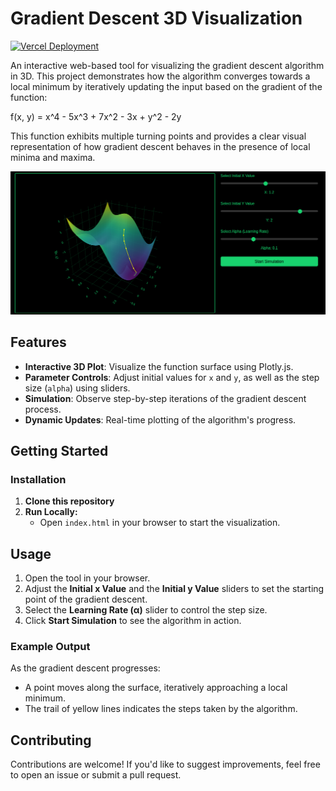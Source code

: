 # Gradient Descent 3D Visualization

[![Vercel Deployment](https://img.shields.io/badge/Vercel-Live_Demo-green?style=plastic&logo=vercel)](https://gradient-descend3.vercel.app/)

An interactive web-based tool for visualizing the gradient descent algorithm in 3D. This project demonstrates how the algorithm converges towards a local minimum by iteratively updating the input based on the gradient of the function:

f(x, y) = x^4 - 5x^3 + 7x^2 - 3x + y^2 - 2y

This function exhibits multiple turning points and provides a clear visual representation of how gradient descent behaves in the presence of local minima and maxima.

[![Gradient Descent Simulation Screenshot](img/screenshot.png)](https://gradient-descend3.vercel.app/)

## Features

- **Interactive 3D Plot**: Visualize the function surface using Plotly.js.
- **Parameter Controls**: Adjust initial values for `x` and `y`, as well as the step size (`alpha`) using sliders.
- **Simulation**: Observe step-by-step iterations of the gradient descent process.
- **Dynamic Updates**: Real-time plotting of the algorithm's progress.

## Getting Started

### Installation

1. **Clone this repository**
2. **Run Locally:**
    - Open `index.html` in your browser to start the visualization.

## Usage

1. Open the tool in your browser.
2. Adjust the **Initial x Value** and the **Initial y Value** sliders to set the starting point of the gradient descent.
3. Select the **Learning Rate (α)** slider to control the step size.
4. Click **Start Simulation** to see the algorithm in action.

### Example Output

As the gradient descent progresses:
- A point moves along the surface, iteratively approaching a local minimum.
- The trail of yellow lines indicates the steps taken by the algorithm.


## Contributing
Contributions are welcome! If you'd like to suggest improvements, feel free to open an issue or submit a pull request.